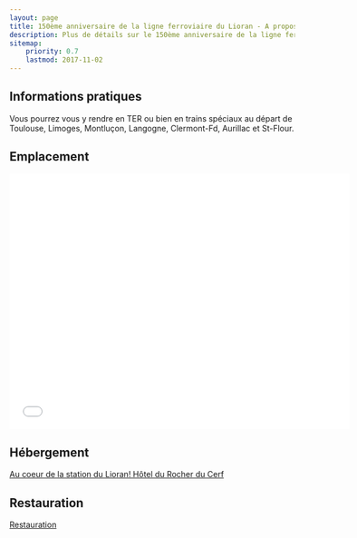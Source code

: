 ```yaml
---
layout: page
title: 150ème anniversaire de la ligne ferroviaire du Lioran - A propos
description: Plus de détails sur le 150ème anniversaire de la ligne ferroviaire du Lioran 
sitemap:
    priority: 0.7
    lastmod: 2017-11-02
---
```

## Informations pratiques

Vous pourrez vous y rendre en TER ou bien en trains spéciaux au départ de Toulouse, Limoges, Montluçon, Langogne, Clermont-Fd, Aurillac et St-Flour.

## Emplacement

<center>
  <iframe src="{{ site.map.lioran_url }}" width="600" height="450" frameborder="0" style="border:0" allowfullscreen></iframe>
</center>

## Hébergement

[Au coeur de la station du Lioran! Hôtel du Rocher du Cerf](http://www.lerocherducerf.com/fr)

## Restauration

[Restauration](http://www.lelioran.com/bars-restaurants.html)
